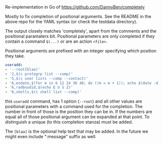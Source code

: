 Re-implementation in Go of https://github.com/DannyBen/completely

Mostly to fix completion of positional arguments. See the README in the above repo for the YAML syntax (or
check the testdata directory).

The output closely matches 'completely', apart from the comments and the positional paramaters bit.
Positional parameters are only completed if they contain a command `$(...)` or are an action
`<file>`.

Positional arguments are prefixed with an integer specifying which position they take.

~~~ yaml
useradd:
- '--root[blaa]'
- '2,$(c protogrp list --comp)'
- '5,$(c user lists --comp --contact)'
- '6,endate,$(for m in 6 12 24 36 48; do ((m = m + 1)); echo $(date -d "$(date +%Y-%m-1) $m month" +%Y-%m-%d); done)'
- '6,radboudid,$(echo E U S Z)'
- '6,shells,$(c shell list --comp)'
~~~

this `useradd` command, has 1 option (`--root`) and all other values are positional parameters with
a command used for the completion. The number in front of those is the position they can be in. If
the numbers are equal all of those positional argument can be expanded at that point. To distinguish
a unique (to this completion stanza) must be added.

The `[blaa]` is the optional help text that may be added. In the future we might even include
":message" suffix as well.
